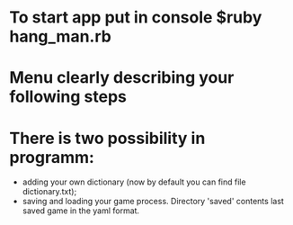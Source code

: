 # To start app put in console $ruby hang_man.rb
# Menu clearly describing your following steps
# There is two possibility in programm: 
  - adding your own dictionary (now by default you can find file dictionary.txt);
  - saving and loading your game process. Directory 'saved' contents last saved game in the yaml format.
